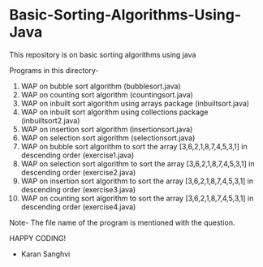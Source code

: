 # Basic-Sorting-Algorithms-Using-Java
This repository is on basic sorting algorithms using java

Programs in this directory-

1. WAP on bubble sort algorithm (bubblesort.java)
2. WAP on counting sort algorithm (countingsort.java)
3. WAP on inbuilt sort algorithm using arrays package (inbuiltsort.java)
4. WAP on inbuilt sort algorithm using collections package (inbuiltsort2.java)
5. WAP on insertion sort algorithm (insertionsort.java)
6. WAP on selection sort algorithm (selectionsort.java)
7. WAP on bubble sort algorithm to sort the array [3,6,2,1,8,7,4,5,3,1] in descending order (exercise1.java)
8. WAP on selection sort algorithm to sort the array [3,6,2,1,8,7,4,5,3,1] in descending order (exercise2.java)
9. WAP on insertion sort algorithm to sort the array [3,6,2,1,8,7,4,5,3,1] in descending order (exercise3.java)
10. WAP on counting sort algorithm to sort the array [3,6,2,1,8,7,4,5,3,1] in descending order (exercise4.java)

Note- The file name of the program is mentioned with the question.

HAPPY CODING!

- Karan Sanghvi
